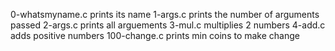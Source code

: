 0-whatsmyname.c prints its name
1-args.c prints the number of arguments passed
2-args.c prints all arguements
3-mul.c multiplies 2 numbers
4-add.c adds positive  numbers 
100-change.c prints min coins to make change
